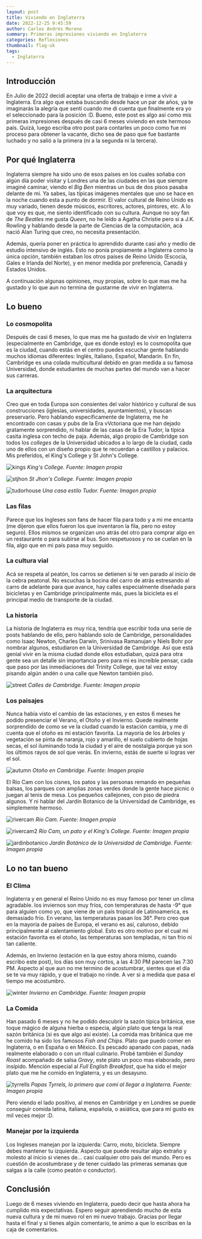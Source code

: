 ```yaml
---
layout: post
title: Viviendo en Inglaterra
date: 2022-12-25 9:45:59
author: Carlos Andrés Moreno
summary: Primeras impresiones viviendo en Inglaterra
categories: Reflexiones
thumbnail: flag-uk
tags:
  - Inglaterra
---
```

## Introducción
En Julio de 2022 decidí aceptar una oferta de trabajo e irme a vivir a Inglaterra. Era algo que estaba buscando desde hace un par de años, ya te imaginarás la alegría que sentí cuando me di cuenta que finalmente era yo el seleccionado para la posición :D. Bueno, este post es algo así como mis primeras impresiones después de casi 6 meses viviendo en este hermoso país. Quizá, luego escriba otro post para contarles un poco como fue mi proceso para obtener la vacante, dicho sea de paso que fue bastante luchado y no salió a la primera (ni a la segunda ni la tercera).

## Por qué Inglaterra

Inglaterra siempre ha sido uno de esos países en los cuales soñaba con algún día poder visitar y Londres una de las ciudades en las que siempre imaginé caminar, viendo el _Big Ben_ mientras un bus de dos pisos pasaba delante de mi. Ya sabes, las típicas imágenes mentales que uno se hace en la noche cuando esta a punto de dormir. El valor cultural de Reino Unido es muy variado, tienen desde músicos, escritores, actores, pintores, etc. A lo que voy es que, me siento identificado con su cultura. Aunque no soy fan de _The Beatles_ me gusta _Queen_, no he leído a Agatha Christie pero si a J.K. Rowling y hablando desde la parte de Ciencias de la computación, acá nació Alan Turing que creo, no necesita presentación.

Además, quería poner en práctica lo aprendido durante casi año y medio de estudio intensivo de inglés. Esto no ponía propiamente a Inglaterra como la única opción, también estaban los otros países de Reino Unido (Escocia, Gales e Irlanda del Norte), y en menor medida por preferencia, Canadá y Estados Unidos.

A continuación algunas opiniones, muy propias, sobre lo que mas me ha gustado y lo que aun no termina de gustarme de vivir en Inglaterra.

## Lo bueno

### Lo cosmopolita
Después de casi 6 meses, lo que mas me ha gustado de vivir en Inglaterra (especialmente en Cambridge, que es donde estoy) es lo cosmopolita que es la ciudad, cuando estás en el centro puedes escuchar gente hablando muchos idiomas diferentes: Inglés, Italiano, Español, Mandarín. En fin, Cambridge es una colada multicultural debido en gran medida a su famosa Universidad, donde estudiantes de muchas partes del mundo van a hacer sus carreras.

### La arquitectura
Creo que en toda Europa son consientes del valor histórico y cultural de sus construcciones (iglesias, universidades, ayuntamientos), y buscan preservarlo. Pero hablando específicamente de Inglaterra, me he encontrado con casas y pubs de la Era vVctoriana que me han dejado gratamente sorprendido, ni hablar de las casas de la Era Tudor, la típica casita inglesa con techo de paja. Además, algo propio de Cambridge son todos los _colleges_ de la Universidad ubicados a lo largo de la ciudad, cada uno de ellos con un diseño propio que te recuerdan a castillos y palacios. Mis preferidos, el King's College y St John's College.

![kings](../../../../../../images/2022-12-25/kings_college.jpg)
_King's College. Fuente: Imagen propia_

![stjhon](../../../../../../images/2022-12-25/stjhoncollege.jpg)
_St Jhon's College. Fuente: Imagen propia_

![tudorhouse](../../../../../../images/2022-12-25/tudorhouse.jpg)
_Una casa estilo Tudor. Fuente: Imagen propia_

### Las filas
Parece que los Ingleses son fans de hacer fila para todo y a mi me encanta (me dijeron que ellos fueron los que inventaron la fila, pero no estoy seguro). Ellos mismos se organizan uno atrás del otro para comprar algo en un restaurante o para subirse al bus. Son respetuosos y no se cuelan en la fila, algo que en mi país pasa muy seguido.

### La cultura vial
Acá se respeta al peatón, los carros se detienen si te ven parado al inicio de la cebra peatonal. No escuchas la bocina del carro de atrás estresando al carro de adelante para que avance, hay calles especialmente diseñada para bicicletas y en Cambridge principalmente más, pues la bicicleta es el principal medio de transporte de la ciudad. 

### La historia

La historia de Inglaterra es muy rica, tendría que escribir toda una serie de posts hablando de ello, pero hablando solo de Cambridge, personalidades como Isaac Newton, Charles Darwin, Srinivasa Ramanujan y Niels Bohr por nombrar algunos, estudiaron en la Universidad de Cambridge. Así que está genial vivir en la misma ciudad donde ellos estudiaban, quizá para otra gente sea un detalle sin importancia pero para mi es increíble pensar, cada que paso por las inmediaciones del Trinity College, que tal vez estoy pisando algún andén o una calle que Newton también pisó.

![street](../../../../../../images/2022-12-25/streets.jpg)
_Calles de Cambridge. Fuente: Imagen propia_

### Los paisajes
Nunca había visto el cambio de las estaciones, y en estos 6 meses he podido presenciar el Verano, el Otoño y el Invierno. Quede realmente sorprendido de como se ve la ciudad cuando la estación cambia, y me di cuenta que el otoño es mi estación favorita. La mayoría de los árboles y vegetación se pinta de naranja, rojo y amarillo, el suelo cubierto de hojas secas, el sol iluminando toda la ciudad y el aire de nostalgia porque ya son los últimos rayos de sol que verás. En invierno, estás de suerte si logras ver el sol.

![autumn](../../../../../../images/2022-12-25/autumn.jpg)
_Otoño en Cambridge. Fuente: Imagen propia_

El Río Cam con los cisnes, los patos y las personas remando en pequeñas balsas, los parques con amplias zonas verdes donde la gente hace picnic o juegan al tenis de mesa. Los pequeños callejones, con piso de piedra algunos. Y ni hablar del Jardín Botanico de la Universidad de Cambridge, es simplemente hermoso.

![rivercam](../../../../../../images/2022-12-25/cam_river.jpg)
_Río Cam. Fuente: Imagen propia_

![rivercam2](../../../../../../images/2022-12-25/cam_river_duck.jpg)
_Río Cam, un pato y el King's College. Fuente: Imagen propia_

![jardinbotanico](../../../../../../images/2022-12-25/jardinbotanico.jpg)
_Jardín Botánico de la Universidad de Cambridge. Fuente: Imagen propia_

## Lo no tan bueno

### El Clima
Inglaterra y en general el Reino Unido no es muy famoso por tener un clima agradable. los inviernos son muy fríos, con temperaturas de hasta -9° que para alguien como yo, que viene de un país tropical de Latinoamerica, es demasiado frío. En verano, las temperaturas pasan los 36°. Pero creo que en la mayoría de países de Europa, el verano es así, caluroso, debido principalmente al calentamiento global. Esto es otro motivo por el cual mi estación favorita es el otoño, las temperaturas son templadas, ni tan frio ni tan caliente.

Además, en Invierno (estación en la que estoy ahora mismo, cuando escribo este post), los días son muy cortos, a las 4:30 PM parecen las 7:30 PM. Aspecto al que aun no me termino de acostumbrar, sientes que el día se te va muy rápido, y que el trabajo no rinde. A ver si a medida que pasa el tiempo me acostumbro.

![winter](../../../../../../images/2022-12-25/winter.jpg)
_Invierno en Cambridge. Fuente: Imagen propia_

### La Comida
Han pasado 6 meses y no he podido descubrir la sazón típica británica, ese toque mágico de alguna hierba o especia, algún plato que tenga la real sazón británica (si es que algo así existe). La comida mas británica que me he comido ha sido los famosos _Fish and Chips_. Plato que puedo comer en Inglaterra, o en España o en México. Es pescado apanado con papas, nada realmente elaborado o con un ritual culinario. Probé también el _Sunday Roast_ acompañado de salsa _Gravy_, este plato un poco mas elaborado, pero insípido. Mención especial al _Full English Breakfast_, que ha sido el mejor plato que me he comido en Inglaterra, y es un desayuno.

![tyrrells](../../../../../../images/2022-12-25/tyrrells.jpg)
_Papas Tyrrels, lo primero que comí al llegar a Inglaterra. Fuente: Imagen propia_

Pero viendo el lado positivo, al menos en Cambridge y en Londres se puede conseguir comida latina, italiana, española, o asiática, que para mi gusto es mil veces mejor :D.

### Manejar por la izquierda
Los Ingleses manejan por la izquierda: Carro, moto, bicicleta. Siempre debes mantener tu izquierda. Aspecto que puede resultar algo extraño y molesto al inicio si vienes de... casi cualquier otro país del mundo. Pero es cuestión de acostumbrase y de tener cuidado las primeras semanas que salgas a la calle (como peatón o conductor).

## Conclusión
Luego de 6 meses viviendo en Inglaterra, puedo decir que hasta ahora ha cumplido mis expectativas. Espero seguir aprendiendo mucho de esta nueva cultura y de mi nuevo rol en mi nuevo trabajo. Gracias por llegar hasta el final y si tienes algún comentario, te animo a que lo escribas en la caja de comentarios.